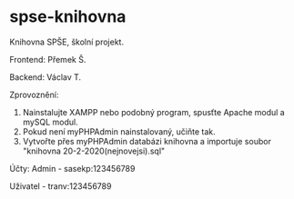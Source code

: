 # spse-knihovna
Knihovna SPŠE, školní projekt.

Frontend: Přemek Š.

Backend: Václav T.

Zprovoznění:
1) Nainstalujte XAMPP nebo podobný program, spusťte Apache modul a mySQL modul.
2) Pokud není myPHPAdmin nainstalovaný, učiňte tak.
3) Vytvořte přes myPHPAdmin databázi knihovna a importuje soubor "knihovna 20-2-2020(nejnovejsi).sql"

Účty:
Admin - sasekp:123456789

Uživatel - tranv:123456789
